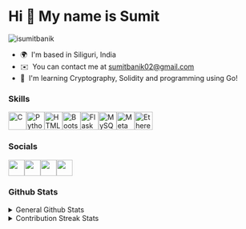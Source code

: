 Hi 👋 My name is Sumit
======================

<p align="left"> <img src="https://komarev.com/ghpvc/?username=isumitbanik&label=Profile%20views&color=0e75b6&style=flat" alt="isumitbanik" /> </p>

*   🌍  I'm based in Siliguri, India
*   ✉️  You can contact me at [sumitbanik02@gmail.com](mailto:sumitbanik02@gmail.com)
*   🧠  I'm learning Cryptography, Solidity and programming using Go!

<!-- <a href="https://www.twitter.com/0xsumitbanik" target="_blank" rel="noreferrer"><img 
                  src="https://img.shields.io/twitter/follow/TheSumitBanik?logo=twitter&style=for-the-badge&color=3382ed&labelColor=1c1917"
                /></a> -->
                
### Skills
<p align="left"><a href="https://docs.microsoft.com/en-us/cpp/?view=msvc-170" target="_blank" rel="noreferrer"><img src="https://cdn.jsdelivr.net/gh/devicons/devicon/icons/c/c-plain.svg" width="36" height="36" alt="C" /></a><a href="https://www.python.org/" target="_blank" rel="noreferrer"><img src="https://cdn.jsdelivr.net/gh/devicons/devicon/icons/python/python-original.svg" width="36" height="36" alt="Python" /></a><a href="https://developer.mozilla.org/en-US/docs/Glossary/HTML5" target="_blank" rel="noreferrer"><img src="https://cdn.jsdelivr.net/gh/devicons/devicon/icons/html5/html5-plain.svg" width="36" height="36" alt="HTML5" /></a><a href="https://getbootstrap.com/" target="_blank" rel="noreferrer"><img src="https://cdn.jsdelivr.net/gh/devicons/devicon/icons/bootstrap/bootstrap-plain.svg" width="36" height="36" alt="Bootstrap" /></a><a href="https://flask.palletsprojects.com/en/2.0.x/" target="_blank" rel="noreferrer"><img src="https://cdn.jsdelivr.net/gh/devicons/devicon/icons/flask/flask-original.svg" width="36" height="36" alt="Flask" /></a><a href="https://www.mysql.com/" target="_blank" rel="noreferrer"><img src="https://cdn.jsdelivr.net/gh/devicons/devicon/icons/mysql/mysql-original.svg" width="36" height="36" alt="MySQL" /></a><a href="https://metamask.io/" target="_blank" rel="noreferrer"><img src="https://raw.githubusercontent.com/danielcranney/readme-generator/main/public/icons/skills/metamask-colored.svg" width="36" height="36" alt="MetaMask" /></a><a href="https://ethereum.org/en/" target="_blank" rel="noreferrer"><img src="https://raw.githubusercontent.com/danielcranney/readme-generator/main/public/icons/skills/ethereum-colored.svg" width="36" height="36" alt="Ethereum" /></a></p>

### Socials 

<p align="left"><a href="https://www.github.com/iSumitBanik" target="_blank" rel="noreferrer"><img src="https://raw.githubusercontent.com/danielcranney/readme-generator/main/public/icons/socials/github.svg" width="32" height="32" /></a><a href="https://www.linkedin.com/in/sumitbanik" target="_blank" rel="noreferrer"><img src="https://raw.githubusercontent.com/danielcranney/readme-generator/main/public/icons/socials/linkedin.svg" width="32" height="32" /></a><a href="https://www.stackoverflow.com/users/11707140/sumit-banik" target="_blank" rel="noreferrer"><img src="https://raw.githubusercontent.com/danielcranney/readme-generator/main/public/icons/socials/stackoverflow.svg" width="32" height="32" /></a><a href="https://www.twitter.com/TheSumitBanik" target="_blank" rel="noreferrer"><img src="https://raw.githubusercontent.com/danielcranney/readme-generator/main/public/icons/socials/twitter.svg" width="32" height="32" /></a></p>

### Github Stats 

<details>
  <summary>General Github Stats</summary>
<a href="http://www.github.com/iSumitBanik"><img src="https://github-readme-stats.vercel.app/api?username=iSumitBanik&show_icons=true&hide=&count_private=true&title_color=3382ed&text_color=ffffff&icon_color=3382ed&bg_color=1c1917&hide_border=true&show_icons=true" alt="iSumitBanik's GitHub stats" /></a>
</details>


<details>
  <summary>Contribution Streak Stats</summary>
<a href="http://www.github.com/iSumitBanik"><img
                  src="https://github-readme-streak-stats.herokuapp.com/?user=iSumitBanik&stroke=ffffff&background=1c1917&ring=3382ed&fire=3382ed&currStreakNum=ffffff&currStreakLabel=3382ed&sideNums=ffffff&sideLabels=ffffff&dates=ffffff&hide_border=true" /></a>
                
<details>
<summary>Activity Graph - Github</summary>
<a href="http://www.github.com/iSumitBanik"><img src="https://activity-graph.herokuapp.com/graph?username=iSumitBanik&bg_color=1c1917&color=ffffff&line=3382ed&point=ffffff&area_color=1c1917&area=true&hide_border=true&custom_title=GitHub%20Commits%20Graph" alt="GitHub Commits Graph" /></a>
  <details><summary>Top Languages Used - Github</summary>
 <a href="https://github.com/iSumitBanik" align="left"><img src="https://github-readme-stats.vercel.app/api/top-langs/?username=iSumitBanik&langs_count=10&title_color=3382ed&text_color=ffffff&icon_color=3382ed&bg_color=1c1917&hide_border=true&locale=en&custom_title=Top%20%Languages" alt="Top Languages" /></a>
</details>  
